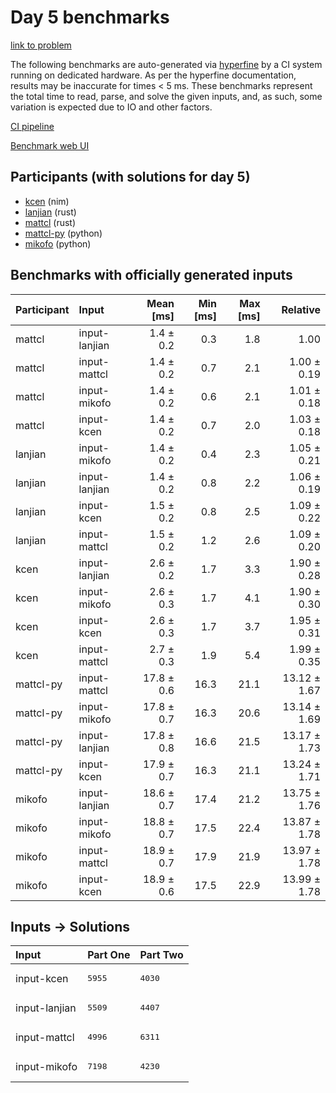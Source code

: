 # Day 5 benchmarks

[link to problem](https://adventofcode.com/2024/day/5)

The following benchmarks are auto-generated via
[hyperfine](https://github.com/sharkdp/hyperfine) by a CI system running on
dedicated hardware. As per the hyperfine documentation, results may be
inaccurate for times < 5 ms. These benchmarks represent the total time to read,
parse, and solve the given inputs, and, as such, some variation is expected due
to IO and other factors.

[CI pipeline](http://ci.papercode.net:8080/teams/main/pipelines/aoc2024)

[Benchmark web UI](https://aoc.ancalagon.black)


## Participants (with solutions for day 5)

- [kcen](https://github.com/kcen/aoc2024) (nim)
- [lanjian](https://github.com/lanjian/aoc-2024) (rust)
- [mattcl](https://github.com/mattcl/aoc2024) (rust)
- [mattcl-py](https://github.com/mattcl/aoc2024-py) (python)
- [mikofo](https://github.com/mikofo/aoc2024) (python)


## Benchmarks with officially generated inputs

| Participant | Input | Mean [ms] | Min [ms] | Max [ms] | Relative |
|:---|:---|---:|---:|---:|---:|
| mattcl | input-lanjian | 1.4 ± 0.2 | 0.3 | 1.8 | 1.00 |
| mattcl | input-mattcl | 1.4 ± 0.2 | 0.7 | 2.1 | 1.00 ± 0.19 |
| mattcl | input-mikofo | 1.4 ± 0.2 | 0.6 | 2.1 | 1.01 ± 0.18 |
| mattcl | input-kcen | 1.4 ± 0.2 | 0.7 | 2.0 | 1.03 ± 0.18 |
| lanjian | input-mikofo | 1.4 ± 0.2 | 0.4 | 2.3 | 1.05 ± 0.21 |
| lanjian | input-lanjian | 1.4 ± 0.2 | 0.8 | 2.2 | 1.06 ± 0.19 |
| lanjian | input-kcen | 1.5 ± 0.2 | 0.8 | 2.5 | 1.09 ± 0.22 |
| lanjian | input-mattcl | 1.5 ± 0.2 | 1.2 | 2.6 | 1.09 ± 0.20 |
| kcen | input-lanjian | 2.6 ± 0.2 | 1.7 | 3.3 | 1.90 ± 0.28 |
| kcen | input-mikofo | 2.6 ± 0.3 | 1.7 | 4.1 | 1.90 ± 0.30 |
| kcen | input-kcen | 2.6 ± 0.3 | 1.7 | 3.7 | 1.95 ± 0.31 |
| kcen | input-mattcl | 2.7 ± 0.3 | 1.9 | 5.4 | 1.99 ± 0.35 |
| mattcl-py | input-mattcl | 17.8 ± 0.6 | 16.3 | 21.1 | 13.12 ± 1.67 |
| mattcl-py | input-mikofo | 17.8 ± 0.7 | 16.3 | 20.6 | 13.14 ± 1.69 |
| mattcl-py | input-lanjian | 17.8 ± 0.8 | 16.6 | 21.5 | 13.17 ± 1.73 |
| mattcl-py | input-kcen | 17.9 ± 0.7 | 16.3 | 21.1 | 13.24 ± 1.71 |
| mikofo | input-lanjian | 18.6 ± 0.7 | 17.4 | 21.2 | 13.75 ± 1.76 |
| mikofo | input-mikofo | 18.8 ± 0.7 | 17.5 | 22.4 | 13.87 ± 1.78 |
| mikofo | input-mattcl | 18.9 ± 0.7 | 17.9 | 21.9 | 13.97 ± 1.78 |
| mikofo | input-kcen | 18.9 ± 0.6 | 17.5 | 22.9 | 13.99 ± 1.78 |


## Inputs -> Solutions

| Input | Part One | Part Two |
|:---|:---|:---|
|input-kcen|<pre>5955</pre>|<pre>4030</pre>|
|input-lanjian|<pre>5509</pre>|<pre>4407</pre>|
|input-mattcl|<pre>4996</pre>|<pre>6311</pre>|
|input-mikofo|<pre>7198</pre>|<pre>4230</pre>|